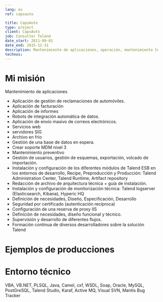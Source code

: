 ```yaml
---
lang: es
ref: capsauto

title: CapsAuto
type: project
client: CapsAuto
job: Consultor Talend
date_start: 2011-09-01
date_end: 2015-12-31
description: Mantenimiento de aplicaciones, operación, mantenimiento técnico de servidores Oracle, Instalación de plataforma Talend Enterprise Service Bus, implementación de nuevos Talend Web Services para clientes externos, Diseño y desarrollo de flujos de integración de datos ESB, Formación
technos:
---
```

# Mi misión
Mantenimiento de aplicaciones
- Aplicación de gestión de reclamaciones de automóviles.
- Aplicación de facturación
- Aplicación de informes
- Robots de integración automática de datos.
- Aplicación de envío masivo de correos electrónicos.
- Servicios web
- servidores SIG
- Archivo en frío
- Gestión de una base de datos en espera.
- Crear soporte MDM nivel 3
- Mantenimiento preventivo
- Gestión de usuarios, gestión de esquemas, exportación, volcado de importación.
- Instalación y configuración de los diferentes módulos de Talend ESB en los entornos de desarrollo, Recipe, Preproducción y Producción: Talend Administration Center, Talend Runtime, Artifact repository
- Redacción de archivo de arquitectura técnica + guía de instalación.
- Instalación y configuración de monitorización técnica: Talend logserver (Elasticsearch, Kibana), Hyperic HQ
- Definición de necesidades, Diseño, Especificación, Desarrollo
- Seguridad por certificado (autenticación recíproca)
- Configuración de una reserva de proxy IIS
- Definición de necesidades, diseño funcional y técnico.
- Supervisión y desarrollo de diferentes flujos.
- Formación continua de diversos desarrolladores sobre la solución Talend

# Ejemplos de producciones

# Entorno técnico
VBA, VB.NET, PLSQL, Java, Camel, cxf, WSDL, Soap, Oracle, MySQL, PostGreSQL, Talend Studio, Karaf, Active MQ, Visual SVN, Mantis Bug Tracker